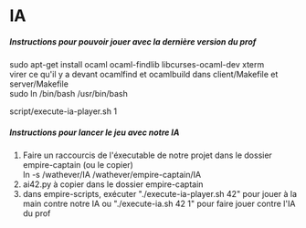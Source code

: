 # IA

##### Instructions pour pouvoir jouer avec la dernière version du prof
sudo apt-get install ocaml ocaml-findlib libcurses-ocaml-dev xterm  
virer ce qu'il y a devant ocamlfind et ocamlbuild dans client/Makefile et server/Makefile  
sudo ln /bin/bash /usr/bin/bash

script/execute-ia-player.sh 1

##### Instructions pour lancer le jeu avec notre IA
1) Faire un raccourcis de l'éxecutable de notre projet dans le dossier empire-captain (ou le copier)  
ln -s /wathever/IA /wathever/empire-captain/IA  
2) ai42.py à copier dans le dossier empire-captain  
3) dans empire-scripts, exécuter "./execute-ia-player.sh 42" pour jouer à la main contre notre IA ou "./execute-ia.sh 42 1" pour faire jouer contre l'IA du prof

